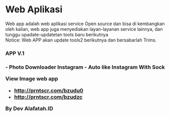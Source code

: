 # Web Aplikasi
Web app adalah web aplikasi service Open source dan bisa di kembangkan oleh kalian, web app juga menyediakan layan-layanan service lainnya, dan tunggu upadate-updatetan tools baru berikutnya
<br>
Notice: Web APP akan update tools2 berikutnya dan bersabarlah Trims.

<h3>APP V.1<h3>
- Photo Downloader Instagram
- Auto like Instagram With Sock

View Image web app
- http://prntscr.com/bzudu0
- http://prntscr.com/bzudzc

By Dev Alafatah.ID
